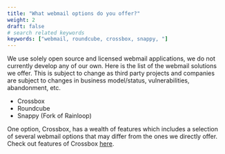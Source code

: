 ```yaml
---
title: "What webmail options do you offer?"
weight: 2
draft: false
# search related keywords
keywords: ["webmail, roundcube, crossbox, snappy, "]
---
```


We use solely open source and licensed webmail applications, we do not currently develop any of our own. Here is the list of the webmail solutions we offer. This is subject to change as third party projects and companies are subject to changes in business model/status, vulnerabilities, abandonment, etc.

- Crossbox
- Roundcube
- Snappy (Fork of Rainloop)

One option, Crossbox, has a wealth of features which includes a selection of several webmail options that may differ from the ones we directly offer. Check out features of Crossbox [here](https://crossbox.io/tour).
